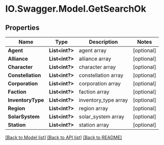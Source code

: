 # IO.Swagger.Model.GetSearchOk
## Properties

Name | Type | Description | Notes
------------ | ------------- | ------------- | -------------
**Agent** | **List&lt;int?&gt;** | agent array | [optional] 
**Alliance** | **List&lt;int?&gt;** | alliance array | [optional] 
**Character** | **List&lt;int?&gt;** | character array | [optional] 
**Constellation** | **List&lt;int?&gt;** | constellation array | [optional] 
**Corporation** | **List&lt;int?&gt;** | corporation array | [optional] 
**Faction** | **List&lt;int?&gt;** | faction array | [optional] 
**InventoryType** | **List&lt;int?&gt;** | inventory_type array | [optional] 
**Region** | **List&lt;int?&gt;** | region array | [optional] 
**SolarSystem** | **List&lt;int?&gt;** | solar_system array | [optional] 
**Station** | **List&lt;int?&gt;** | station array | [optional] 

[[Back to Model list]](../README.md#documentation-for-models) [[Back to API list]](../README.md#documentation-for-api-endpoints) [[Back to README]](../README.md)

